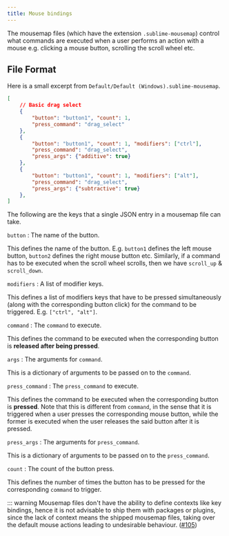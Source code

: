 ```yaml
---
title: Mouse bindings
---
```


The mousemap files (which have the extension `.sublime-mousemap`)
control what commands are executed when a user performs an action
with a mouse e.g. clicking a mouse button, scrolling the scroll
wheel etc.


## File Format

Here is a small excerpt from `Default/Default (Windows).sublime-mousemap`.

```json
[
	// Basic drag select
	{
		"button": "button1", "count": 1,
		"press_command": "drag_select"
	},
	{
		"button": "button1", "count": 1, "modifiers": ["ctrl"],
		"press_command": "drag_select",
		"press_args": {"additive": true}
	},
	{
		"button": "button1", "count": 1, "modifiers": ["alt"],
		"press_command": "drag_select",
		"press_args": {"subtractive": true}
	},
]
```

The following are the keys that a single JSON entry 
in a mousemap file can take.

`button`
: The name of the button.

  This defines the name of the button.
  E.g. `button1` defines the left mouse button, `button2`
  defines the right mouse button etc.
  Similarly, if a command has to be executed when the scroll
  wheel scrolls, then we have `scroll_up` & `scroll_down`.

`modifiers`
: A list of modifier keys.

  This defines a list of modifiers keys that have to 
  be pressed simultaneously (along with the corresponding button click)
  for the command to be triggered. E.g. `["ctrl", "alt"]`.

`command`
: The `command` to execute.

  This defines the command to be executed when the corresponding
  button is **released after being pressed**.

`args`
: The arguments for `command`.

  This is a dictionary of arguments to be passed
  on to the `command`.

`press_command`
: The `press_command` to execute.

  This defines the command to be executed when the corresponding
  button is **pressed**. Note that this is different from `command`,
  in the sense that it is triggered when a user presses the corresponding 
  mouse button, while the former is executed when the user releases the 
  said button after it is pressed.

`press_args`
: The arguments for `press_command`.

  This is a dictionary of arguments to be passed
  on to the `press_command`.

`count`
: The count of the button press.

  This defines the number of times the button has to be pressed
  for the corresponding `command` to trigger.


::: warning
Mousemap files don't have the ability to define contexts like key bindings,
hence it is not advisable to ship them with packages or plugins, since
the lack of context means the shipped mousemap files, taking over the 
default mouse actions leading to undesirable behaviour.
([#105](https://github.com/sublimehq/sublime_text/issues/105))